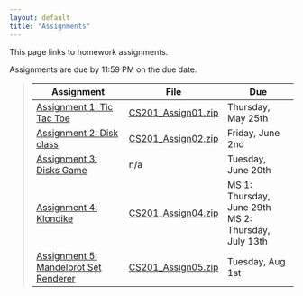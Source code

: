 ```yaml
---
layout: default
title: "Assignments"
---
```


This page links to homework assignments.

Assignments are due by 11:59 PM on the due date.

> Assignment | File | Due
> ---------- | ---- | ---
> [Assignment 1: Tic Tac Toe](assign01.html) | [CS201\_Assign01.zip](CS201_Assign01.zip) | Thursday, May 25th
> [Assignment 2: Disk class](assign02.html) | [CS201\_Assign02.zip](CS201_Assign02.zip) | Friday, June 2nd
> [Assignment 3: Disks Game](assign03.html) | n/a | Tuesday, June 20th
> [Assignment 4: Klondike](assign04.html) | [CS201\_Assign04.zip](CS201_Assign04.zip) | MS 1: Thursday, June 29th<br>MS 2: Thursday, July 13th
> [Assignment 5: Mandelbrot Set Renderer](assign05.html) | [CS201\_Assign05.zip](CS201_Assign05.zip) | Tuesday, Aug 1st

<!--
> [Assignment 2: Disk class](assign02.html) | [CS201\_Assign02.zip](CS201_Assign02.zip) | Monday, Sept 19th
> [Assignment 3: Disks Game](assign03.html) | n/a | Wednesday, Sept 28th
> [Assignment 4: Klondike](assign04.html) | [CS201\_Assign04.zip](CS201_Assign04.zip) | MS 1: Friday, Oct 14th<br>MS 2: Friday, Nov 4th
> [Assignment 5: Mandelbrot Set Renderer](assign05.html) | [CS201\_Assign05.zip](CS201_Assign05.zip) | Friday, Nov 18th
> [Assignment 6: Web Crawler](assign06.html) | [CS201\_Assign06\_MS1.zip](CS201_Assign06_MS1.zip)<br>[CS201\_Assign06\_MS2.zip](CS201_Assign06_MS2.zip) | MS1: Tuesday, Dec 6th<br>MS2: Tuesday, Dec 13th
-->

